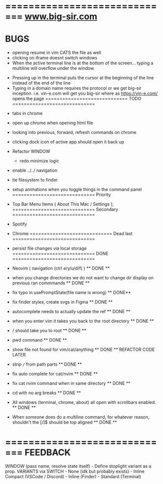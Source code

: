 =============================
www.big-sir.com
=============================
BUGS
=============================
- opening resume in vim CATS the file as well
- clicking on iframe doesnt switch windows
- When the active terminal line is at the bottom of the screen... typing a multiline will overflow under the window.
* Pressing up in the terminal puts the cursor at the beginning of the line instead of the end of the line
* Typing in a domain name requires the protocol or we get big-sir inception. i.e. vin-e.com will get you big-sir where as https://vin-e.com/ opens the page
=============================
TODO
=============================
- tabs in chrome
- open up chrome when opening html file
- looking into previous, forward, refresh commands on chrome
- clicking dock icon of active app should open it back up
- Refactor WINDOW
  - redo minimize logic
- enable ../../ navigation
- tie filesystem to finder
- setup animations when you toggle things in the command panel
=============================
Priority
- Top Bar Menu Items ( About This Mac / Settings );
=============================
Secondary
=============================
 - Spotify
 - Chrome
=============================
Dead last
=============================
- persist file changes via local storage
=============================
DONE
=============================
- Neovim ( navigation (ctrl e/y/u/d/f) ) ** DONE **
- when you change directories we do not want to change dir display on previous ran commmands ** DONE **
- fix typo in usePromptState(file name is wrong) ** DONE**
- fix finder styles, create svgs in Figma ** DONE **
- autocomplete needs to actually update the ref ** DONE **

- when you enter vim it takes you back to the root directory ** DONE **
- / should take you to root ** DONE **
- pwd command ** DONE **
- show file not found for vim/cat/anything ** DONE ** REFACTOR CODE LATER
- strip `/` from path parts ** DONE **
- fix auto complete for cat/nvim ** DONE **
- fix cat nvim command when in same directory ** DONE **
- cd with no arg breaks ** DONE **
- All windows (terminal, chrome, about) all open with scrollbars enabled. ** DONE **
- When someone does do a multiline command, for whatever reason, shouldn't the [/]$ should be top aligned ** DONE **

=============================
FEEDBACK
=============================
WINDOW (pass name, resolve state itself)
	- Define stoplight variant as a prop.
VARIANTS via SWITCH
	- None (idk but probably exists)
	- Inline Compact (VSCode / Discord)
	- Inline (Finder)
	- Standard (Terminal)

